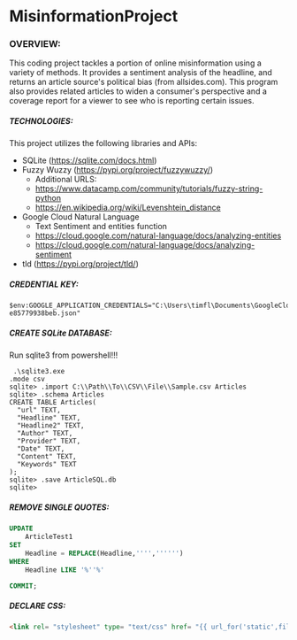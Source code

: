 # MisinformationProject

### OVERVIEW:
This coding project tackles a portion of online misinformation using a variety of methods. It provides a sentiment analysis of the headline, and returns an article source's political bias (from allsides.com). This program also provides related articles to widen a consumer's perspective and a coverage report for a viewer to see who is reporting certain issues.

##### TECHNOLOGIES:
This project utilizes the following libraries and APIs:
- SQLite (https://sqlite.com/docs.html)
- Fuzzy Wuzzy (https://pypi.org/project/fuzzywuzzy/)
    - Additional URLS: 
    - https://www.datacamp.com/community/tutorials/fuzzy-string-python
    - https://en.wikipedia.org/wiki/Levenshtein_distance
- Google Cloud Natural Language
    - Text Sentiment and entities function
    - https://cloud.google.com/natural-language/docs/analyzing-entities
    - https://cloud.google.com/natural-language/docs/analyzing-sentiment
- tld (https://pypi.org/project/tld/)

##### CREDENTIAL KEY:
```shell
$env:GOOGLE_APPLICATION_CREDENTIALS="C:\Users\timfl\Documents\GoogleCloudKeys\MyFirstProject-e85779938beb.json"                
```
##### CREATE SQLite DATABASE:
Run sqlite3 from powershell!!!
```shell
 .\sqlite3.exe
.mode csv
sqlite> .import C:\\Path\\To\\CSV\\File\\Sample.csv Articles
sqlite> .schema Articles
CREATE TABLE Articles(
  "url" TEXT,
  "Headline" TEXT,
  "Headline2" TEXT,
  "Author" TEXT,
  "Provider" TEXT,
  "Date" TEXT,
  "Content" TEXT,
  "Keywords" TEXT
);
sqlite> .save ArticleSQL.db
sqlite>
```

##### REMOVE SINGLE QUOTES:           

```sql
UPDATE 
    ArticleTest1
SET 
    Headline = REPLACE(Headline,'''','''''')
WHERE 
    Headline LIKE '%''%'

COMMIT;
```

##### DECLARE CSS:
```html
<link rel= "stylesheet" type= "text/css" href= "{{ url_for('static',filename='styles/style.css') }}">
```

